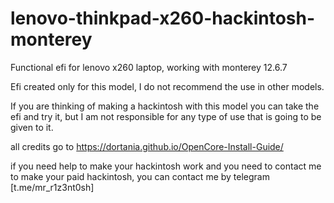 # lenovo-thinkpad-x260-hackintosh-monterey
Functional efi for lenovo x260 laptop, working with monterey 12.6.7

Efi created only for this model, I do not recommend the use in other models.

If you are thinking of making a hackintosh with this model you can take the efi and try it, but I am not responsible for any type of use that is going to be given to it.


all credits go to https://dortania.github.io/OpenCore-Install-Guide/

if you need help to make your hackintosh work and you need to contact me to make your paid hackintosh, you can contact me by telegram [t.me/mr_r1z3nt0sh]
